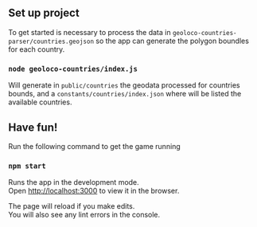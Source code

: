 ## Set up project

To get started is necessary to process the data in `geoloco-countries-parser/countries.geojson` so the app can generate the polygon boundles for each country.

### `node geoloco-countries/index.js`

Will generate in `public/countries` the geodata processed for countries bounds, and a `constants/countries/index.json` where will be listed the available countries.

## Have fun!

Run the following command to get the game running
### `npm start`

Runs the app in the development mode.\
Open [http://localhost:3000](http://localhost:3000) to view it in the browser.

The page will reload if you make edits.\
You will also see any lint errors in the console.
